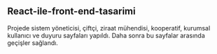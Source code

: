 ## React-ile-front-end-tasarimi
Projede sistem yöneticisi, çiftçi, ziraat mühendisi, kooperatif, kurumsal kullanıcı ve duyuru sayfaları yapıldı. Daha sonra bu sayfalar arasında geçişler sağlandı. 
